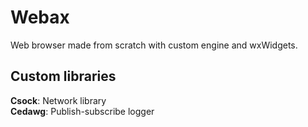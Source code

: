 # Webax
Web browser made from scratch with custom engine and wxWidgets.

## Custom libraries

**Csock**: Network library<br/>
**Cedawg**: Publish-subscribe logger
